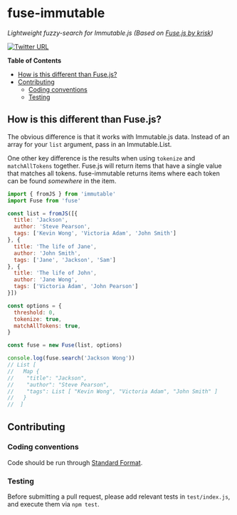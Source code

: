 # fuse-immutable

*Lightweight fuzzy-search for Immutable.js (Based on [Fuse.js by krisk](https://github.com/krisk/Fuse))*

[![Twitter URL](https://img.shields.io/twitter/url/https/twitter.com/fold_left.svg?style=social&label=Follow%20%40chadallenwatson)](https://twitter.com/chadallenwatson)

<!-- START doctoc generated TOC please keep comment here to allow auto update -->
<!-- DON'T EDIT THIS SECTION, INSTEAD RE-RUN doctoc TO UPDATE -->
**Table of Contents**

- [How is this different than Fuse.js?](#how-is-this-different-than-fuse-js)
- [Contributing](#contributing)
  - [Coding conventions](#coding-conventions)
  - [Testing](#testing)

<!-- END doctoc generated TOC please keep comment here to allow auto update -->

## How is this different than Fuse.js?

The obvious difference is that it works with Immutable.js data. Instead of an array for your `list` argument, pass in an Immutable.List.

One other key difference is the results when using `tokenize` and `matchAllTokens` together. Fuse.js will return items that have a single value that matches all tokens. fuse-immutable returns items where each token can be found *somewhere* in the item.

```javascript
import { fromJS } from 'immutable'
import Fuse from 'fuse'

const list = fromJS([{
  title: 'Jackson',
  author: 'Steve Pearson',
  tags: ['Kevin Wong', 'Victoria Adam', 'John Smith']
}, {
  title: 'The life of Jane',
  author: 'John Smith',
  tags: ['Jane', 'Jackson', 'Sam']
}, {
  title: 'The life of John',
  author: 'Jane Wong',
  tags: ['Victoria Adam', 'John Pearson']
}])

const options = {
  threshold: 0,
  tokenize: true,
  matchAllTokens: true,
}

const fuse = new Fuse(list, options)

console.log(fuse.search('Jackson Wong'))
// List [
//   Map {
//    "title": "Jackson",
//    "author": "Steve Pearson",
//    "tags": List [ "Kevin Wong", "Victoria Adam", "John Smith" ]
//   }
//  ]
```

## Contributing

### Coding conventions

Code should be run through [Standard Format](https://www.npmjs.com/package/standard-format).

### Testing

Before submitting a pull request, please add relevant tests in `test/index.js`, and execute them via `npm test`.
